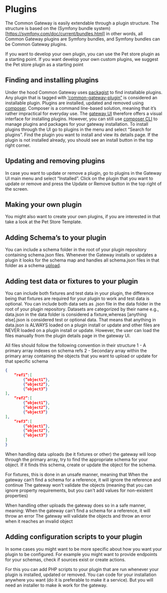 # Plugins

The Common Gateway is easily extendable through a plugin structure. The structure is based on the (Symfony bundle system)[https://symfony.com/doc/current/bundles.html] in other words, all Common Gateway plugins are Symfony bundles, and Symfony bundles can be Common Gateway plugins.

If you want to develop your own plugin, you can use the Pet store plugin as a starting point.  If you want develop your own custom plugins, we suggest the Pet store plugin as a starting point

## Finding and installing plugins

Under the hood Common Gateway uses [packagist](https://packagist.org/) to find installable plugins. Any plugin that is tagged with [‘common-gateway-plugin”](https://packagist.org/?query=common-gateway-plugin) is considered an installable plugin. Plugins are installed, updated and removed using [composer](https://getcomposer.org/). Composer is a command line-based solution, meaning that it’s rather impractical for everyday use. The [gateway UI]() therefore offers a visual interface for installing plugins. However, you can still use [composer CLI](https://getcomposer.org/doc/03-cli.md) to manage plugins and packages for your gateway installation.
To install plugins through the UI go to plugins in the menu and select “Search for plugins”. Find the plugin you want to install and view its details page. If the plugin is not installed already, you should see an install button in the top right corner.

## Updating and removing plugins

In case you want to update or remove a plugin, go to plugins in the Gateway UI main menu and select “Installed”. Click on the plugin that you want to update or remove and press the Update or Remove button in the top right of the screen.
## Making your own plugin

You might also want to create your own plugins, if you are interested in that take a look at the Pet Store Template.  

## Adding Schema’s to your plugin

You can include a schema folder in the root of your plugin repository containing schema.json files. Whenever the Gateway installs or updates a plugin it looks for the schema map and handles all schema.json files in that folder as a schema [upload]().

## Adding test data or fixtures to your plugin

You can include both fixtures and test data in your plugin, the difference being that fixtures are required for your plugin to work and test data is optional. You can include both data sets as .json file in the data folder in the root of your plugin repository. Datasets are categorized by their name e.g., data.json in the data folder is considered a fixture,whereas [anything else].json is considered test or optional data. That means that anything in data.json is ALWAYS loaded on a plugin install or update and other files are NEVER loaded on a plugin install or update. However, the user can load the files manually from the plugin details page in the gateway UI. 

All files should follow the following convention in their structure
1 - A primary array indexes on schema refs
2 - Secondary array within the primary array containing the objects that you want to upload or update for that specific schema 

```json
{
	“ref1”:[
		{”object1”},
		{”object2”},
		{”object3”}
],
	“ref2”:[
		{”object1”},
		{”object2”},
		{”object3”}
],
	“ref3”:[
		{”object1”},
		{”object2”},
		{”object3”}
]
}
```

When handling data uploads (be it fixtures or other) the gateway will loop through the primary array, try to find the appropriate schema for your object. If it finds this schema, create or update the object for the schema.

For fixtures, this is done in an unsafe manner, meaning that 
When the gateway can’t find a schema for a reference, it will ignore the reference and continue
The gateway won't validate the objects (meaning that you can ignore property requirements, but you can't add values for non-existent properties) 

When handling other uploads the gateway does so in a safe manner, meaning:
When the gateway can’t find a schema for a reference, it will throw an error
The gateway will validate the objects and throw an error when it reaches an invalid object

## Adding configuration scripts to your plugin

In some cases you might want to be more specific about how you want your plugin to be configured. For example you might want to provide endpoints for your schemas, check if sources exist or create actions. 

For this you can add PHP scripts to your plugin that are run whenever your plugin is installed, updated or removed. You can code for your installation anywhere you want (do it is preferable to make it a service). But you will need an installer to make ik work for the gateway. 
